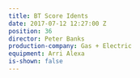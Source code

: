 ```yaml
---
title: BT Score Idents
date: 2017-07-12 12:27:00 Z
position: 36
director: Peter Banks
production-company: Gas + Electric
equipment: Arri Alexa
is-shown: false
---
```


